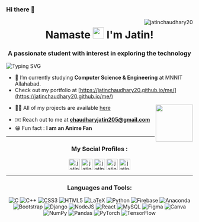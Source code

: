 ### Hi there 👋

<!--
**jatinchaudhary20/jatinchaudhary20** is a ✨ _special_ ✨ repository because its `README.md` (this file) appears on your GitHub profile.

Here are some ideas to get you started:

- 🔭 I’m currently working on ...
- 🌱 I’m currently learning ...
- 👯 I’m looking to collaborate on ...
- 🤔 I’m looking for help with ...
- 💬 Ask me about ...
- 📫 How to reach me: ...
- 😄 Pronouns: ...
- ⚡ Fun fact: ...
-->
<!-- title -->
<img align="right" src="https://komarev.com/ghpvc/?username=jatinchaudhary20&color=00BB00&label=Profile+Views&style=flat" alt="jatinchaudhary20" /> 
<h1 align="center">Namaste <img src="https://giphy.com/clips/HrithikRoshan-bollywood-namaste-hrithik-roshan-0B0LlPOpZq8Tb6cFCl" width="30"> I'm Jatin!</h1>
<h3 align="center">A passionate student with interest in exploring the technology</h3>

<!-- typing svg -->
![Typing SVG](https://readme-typing-svg.herokuapp.com/?center=true&vCenter=true&width=1000&height=69&font=Comfortaa&color=20C20E&lines=Namaste+🙏;Check+out+my+Pinned+Repositories;Connect+with+me+for+Collaboration;Ask+me+about+anything,+I+am+happy+to+help;I+believe+in+cat+supremacy+:+\);)

<!-- visitor count 
<p align="right"> <img src="https://komarev.com/ghpvc/?username=sanskaromar&color=00BB00&label=Profile+Views&style=flat" alt="sanskaromar" /> </p>
-->
<!-- intro/ about -->
- 🏫 I’m currently studying **Computer Science & Engineering** at MNNIT Allahabad.
- Check out my portfolio at [https://jatinchaudhary20.github.io/me/](https://jatinchaudhary20.github.io/me/)
<img align="right" src="https://media.giphy.com/media/cKc0u9hyvZEOjD8V08/giphy.gif" width="100" />

- 👨‍💻 All of my projects are available [here](https://jatinchaudhary20.github.io/MyProjects/)
<!--
- 👯 I’m looking to collaborate on []()

- 🤝 I’m looking for help with [3](a3)
 -->
<!--
- 📝 I regularly write articles on [8](8)

- 💬 Ask me about **5**
-->
- ✉️ Reach out to me at **chaudharyjatin205@gmail.com**
- 😁 Fun fact : **I am an Anime Fan**
<!--
- 📄 Know about my experiences [9](9)
-->


***

<!-- Contact me -->

<h3 align="center">My Social Profiles :</h3>
<div align="center" width="560px>
               
<a href="https://www.linkedin.com/in/jatinchaudhary20-/" target="blank"><img align="center" src="https://www.vectorlogo.zone/logos/linkedin/linkedin-icon.svg" alt="jatin's Linkedin" height="30" width="30" /></a> 
<a href="https://www.facebook.com/jatin.chaudhary.3386" target="blank"><img align="center" src="https://www.vectorlogo.zone/logos/facebook/facebook-tile.svg" alt="jatin's fb" height="30" width="30" /></a>
<a href="https://www.instagram.com/im._.jatinchaudhary/" target="blank"><img align="center" src="https://www.vectorlogo.zone/logos/instagram/instagram-icon.svg" alt="jatin's insta" height="30" width="30" /></a>
<a href="https://gitlab.com/jatinchaudhary20" target="blank"><img align="center" src="https://www.vectorlogo.zone/logos/gitlab/gitlab-tile.svg" alt="jatin's github" height="30" width="30" /></a>
<a href="https://www.kaggle.com/jatinchaudhary20" target="blank"><img align="center" src="https://www.vectorlogo.zone/logos/kaggle/kaggle-icon.svg" alt="jatin's kaggle" height="30" width="30" /></a>



</div>

***

<!-- Languages and tools -->
<h3 align="center">Languages and Tools:</h3>                              

<div align="center"> 

<img alt='C' src='https://img.shields.io/badge/c-%2300599C.svg?style=for-the-badge&logo=c&logoColor=white'> <img alt='C++' src='https://img.shields.io/badge/c++-%2300599C.svg?style=for-the-badge&logo=c%2B%2B&logoColor=white'> <img alt='CSS3' src='https://img.shields.io/badge/css3-%231572B6.svg?style=for-the-badge&logo=css3&logoColor=white'> <img alt='HTML5' src='https://img.shields.io/badge/html5-%23E34F26.svg?style=for-the-badge&logo=html5&logoColor=white'> <img alt='LaTeX' src='https://img.shields.io/badge/latex-%23008080.svg?style=for-the-badge&logo=latex&logoColor=white'> <img alt='Python' src='https://img.shields.io/badge/python-3670A0?style=for-the-badge&logo=python&logoColor=ffdd54'>  <img alt='Firebase' src='https://img.shields.io/badge/firebase-%23039BE5.svg?style=for-the-badge&logo=firebase'> <img alt='Anaconda' src='https://img.shields.io/badge/Anaconda-%2344A833.svg?style=for-the-badge&logo=anaconda&logoColor=white'> <img alt='Bootstrap' src='https://img.shields.io/badge/bootstrap-%23563D7C.svg?style=for-the-badge&logo=bootstrap&logoColor=white'> <img alt='Django' src='https://img.shields.io/badge/django-%23092E20.svg?style=for-the-badge&logo=django&logoColor=white'> <img alt='NodeJS' src='https://img.shields.io/badge/node.js-6DA55F?style=for-the-badge&logo=node.js&logoColor=white'> <img alt='React' src='https://img.shields.io/badge/react-%2320232a.svg?style=for-the-badge&logo=react&logoColor=%2361DAFB'> <img alt='MySQL' src='https://img.shields.io/badge/mysql-%2300f.svg?style=for-the-badge&logo=mysql&logoColor=white'> 	<img alt='Figma' src='https://img.shields.io/badge/figma-%23F24E1E.svg?style=for-the-badge&logo=figma&logoColor=white'> <img alt='Canva' src='https://img.shields.io/badge/Canva-%2300C4CC.svg?style=for-the-badge&logo=Canva&logoColor=white'><img alt='NumPy' src='https://img.shields.io/badge/numpy-%23013243.svg?style=for-the-badge&logo=numpy&logoColor=white'> <img alt='Pandas' src='https://img.shields.io/badge/pandas-%23150458.svg?style=for-the-badge&logo=pandas&logoColor=white'>  <img alt='PyTorch' src='https://img.shields.io/badge/PyTorch-%23EE4C2C.svg?style=for-the-badge&logo=PyTorch&logoColor=white'> <img alt='TensorFlow' src='https://img.shields.io/badge/TensorFlow-%23FF6F00.svg?style=for-the-badge&logo=TensorFlow&logoColor=white'> 

</div>
